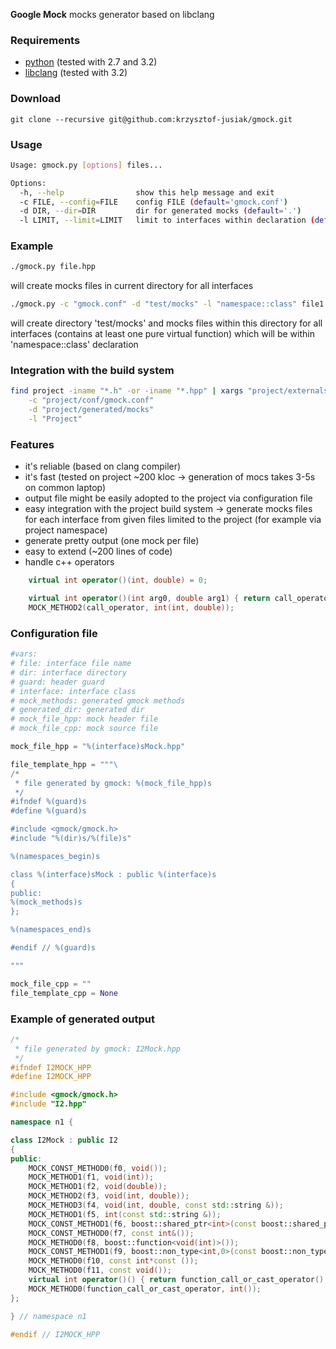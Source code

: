 **Google Mock** mocks generator based on libclang

### Requirements
 + [python](http://www.python.org) (tested with 2.7 and 3.2)
 + [libclang](http://clang.llvm.org) (tested with 3.2)

### Download
```
git clone --recursive git@github.com:krzysztof-jusiak/gmock.git
```

### Usage
```sh
Usage: gmock.py [options] files...

Options:
  -h, --help                show this help message and exit
  -c FILE, --config=FILE    config FILE (default='gmock.conf')
  -d DIR, --dir=DIR         dir for generated mocks (default='.')
  -l LIMIT, --limit=LIMIT   limit to interfaces within declaration (default='')
```

### Example
```sh
./gmock.py file.hpp
```
will create mocks files in current directory for all interfaces

```sh
./gmock.py -c "gmock.conf" -d "test/mocks" -l "namespace::class" file1.hpp file2.hpp
```
will create directory 'test/mocks' and mocks files within this directory for all interfaces (contains at least one pure virtual function)
which will be within 'namespace::class' declaration

### Integration with the build system
```sh
find project -iname "*.h" -or -iname "*.hpp" | xargs "project/externals/gmock.py"  \
    -c "project/conf/gmock.conf"                                                    \
    -d "project/generated/mocks"                                                    \
    -l "Project"
```

### Features
 + it's reliable (based on clang compiler)
 + it's fast (tested on project ~200 kloc -> generation of mocs takes 3-5s on common laptop)
 + output file might be easily adopted to the project via configuration file
 + easy integration with the project build system -> generate mocks files for each interface from given files limited to the project (for example via project namespace)
 + generate pretty output (one mock per file)
 + easy to extend (~200 lines of code)
 + handle c++ operators

```cpp
    virtual int operator()(int, double) = 0;
```

```cpp
    virtual int operator()(int arg0, double arg1) { return call_operator(arg0, arg1); }
    MOCK_METHOD2(call_operator, int(int, double));
```

### Configuration file
```python
#vars:
# file: interface file name
# dir: interface directory
# guard: header guard
# interface: interface class
# mock_methods: generated gmock methods
# generated_dir: generated dir
# mock_file_hpp: mock header file 
# mock_file_cpp: mock source file 

mock_file_hpp = "%(interface)sMock.hpp"

file_template_hpp = """\
/*
 * file generated by gmock: %(mock_file_hpp)s
 */
#ifndef %(guard)s
#define %(guard)s

#include <gmock/gmock.h>
#include "%(dir)s/%(file)s"

%(namespaces_begin)s

class %(interface)sMock : public %(interface)s
{
public:
%(mock_methods)s
};

%(namespaces_end)s

#endif // %(guard)s

"""

mock_file_cpp = ""
file_template_cpp = None

```

### Example of generated output
```cpp
/*
 * file generated by gmock: I2Mock.hpp
 */
#ifndef I2MOCK_HPP
#define I2MOCK_HPP

#include <gmock/gmock.h>
#include "I2.hpp"

namespace n1 {

class I2Mock : public I2
{
public:
    MOCK_CONST_METHOD0(f0, void());
    MOCK_METHOD1(f1, void(int));
    MOCK_METHOD1(f2, void(double));
    MOCK_METHOD2(f3, void(int, double));
    MOCK_METHOD3(f4, void(int, double, const std::string &));
    MOCK_METHOD1(f5, int(const std::string &));
    MOCK_CONST_METHOD1(f6, boost::shared_ptr<int>(const boost::shared_ptr<int> &));
    MOCK_CONST_METHOD0(f7, const int&());
    MOCK_METHOD0(f8, boost::function<void(int)>());
    MOCK_CONST_METHOD1(f9, boost::non_type<int,0>(const boost::non_type<int, 1> &));
    MOCK_METHOD0(f10, const int*const ());
    MOCK_METHOD0(f11, const void());
    virtual int operator()() { return function_call_or_cast_operator(); }
    MOCK_METHOD0(function_call_or_cast_operator, int());
};

} // namespace n1

#endif // I2MOCK_HPP

```

